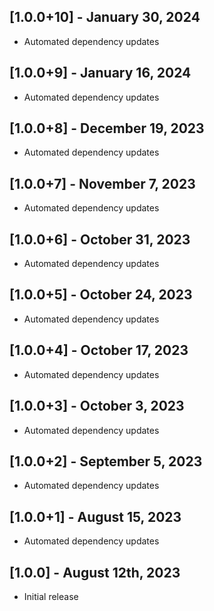 ## [1.0.0+10] - January 30, 2024

* Automated dependency updates


## [1.0.0+9] - January 16, 2024

* Automated dependency updates


## [1.0.0+8] - December 19, 2023

* Automated dependency updates


## [1.0.0+7] - November 7, 2023

* Automated dependency updates


## [1.0.0+6] - October 31, 2023

* Automated dependency updates


## [1.0.0+5] - October 24, 2023

* Automated dependency updates


## [1.0.0+4] - October 17, 2023

* Automated dependency updates


## [1.0.0+3] - October 3, 2023

* Automated dependency updates


## [1.0.0+2] - September 5, 2023

* Automated dependency updates


## [1.0.0+1] - August 15, 2023

* Automated dependency updates


## [1.0.0] - August 12th, 2023

* Initial release











